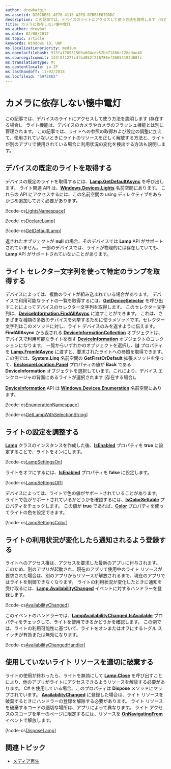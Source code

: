 ```yaml
---
author: drewbatgit
ms.assetid: D20C8E01-4E78-4115-A2E8-07BB3E67DDDC
description: この記事では、デバイスのライトにアクセスして使う方法を説明します (存在する場合)。 ライト機能は、デバイスのカメラやカメラのフラッシュ機能とは別に管理されます。
title: カメラに依存しない懐中電灯
ms.author: drewbat
ms.date: 02/08/2017
ms.topic: article
keywords: Windows 10, UWP
ms.localizationpriority: medium
ms.openlocfilehash: 913faf70531509a604cde52bb71886c128edae46
ms.sourcegitcommit: 144f5f127fc4fbd852f2f6780ef26054192d68fc
ms.translationtype: MT
ms.contentlocale: ja-JP
ms.lasthandoff: 11/02/2018
ms.locfileid: "5972862"
---
```

# <a name="camera-independent-flashlight"></a>カメラに依存しない懐中電灯



この記事では、デバイスのライトにアクセスして使う方法を説明します (存在する場合)。 ライト機能は、デバイスのカメラやカメラのフラッシュ機能とは別に管理されます。 この記事では、ライトへの参照の取得および設定の調整に加えて、使用されていないときにライトのリソースを正しく解放する方法と、ライトが別のアプリで使用されている場合に利用状況の変化を検出する方法も説明します。

## <a name="get-the-devices-default-lamp"></a>デバイスの既定のライトを取得する

デバイスの既定のライトを取得するには、[**Lamp.GetDefaultAsync**](https://msdn.microsoft.com/library/windows/apps/dn894327) を呼び出します。 ライト関連 API は、[**Windows.Devices.Lights**](https://msdn.microsoft.com/library/windows/apps/dn894331) 名前空間にあります。 これらの API にアクセスするには、この名前空間の using ディレクティブをあらかじめ追加しておく必要があります。

[!code-cs[LightsNamespace](./code/Lamp/cs/MainPage.xaml.cs#SnippetLightsNamespace)]


[!code-cs[DeclareLamp](./code/Lamp/cs/MainPage.xaml.cs#SnippetDeclareLamp)]


[!code-cs[GetDefaultLamp](./code/Lamp/cs/MainPage.xaml.cs#SnippetGetDefaultLamp)]

返されたオブジェクトが **null** の場合、そのデバイスでは **Lamp** API がサポートされていません。 一部のデバイスでは、ライトが物理的には存在していても、**Lamp** API がサポートされていないことがあります。

## <a name="get-a-specific-lamp-using-the-lamp-selector-string"></a>ライト セレクター文字列を使って特定のランプを取得する

デバイスによっては、複数のライトが組み込まれている場合があります。 デバイスで利用可能なライトの一覧を取得するには、[**GetDeviceSelector**](https://msdn.microsoft.com/library/windows/apps/dn894328) を呼び出すことによってデバイスのセレクター文字列を取得します。 このセレクター文字列は、[**DeviceInformation.FindAllAsync**](https://msdn.microsoft.com/library/windows/apps/br225432) に渡すことができます。 これは、さまざまな種類の多数のデバイスを列挙するために使うメソッドです。セレクター文字列はこのメソッドに対し、ライト デバイスのみを返すように伝えます。 **FindAllAsync** から返される [**DeviceInformationCollection**](https://msdn.microsoft.com/library/windows/apps/br225395) オブジェクトは、デバイスで利用可能なライトを表す [**DeviceInformation**](https://msdn.microsoft.com/library/windows/apps/br225393) オブジェクトのコレクションになります。 一覧からいずれかのオブジェクトを選択し、[**Id**](https://msdn.microsoft.com/library/windows/apps/br225437) プロパティを [**Lamp.FromIdAsync**](https://msdn.microsoft.com/library/windows/apps/dn894326) に渡すと、要求されたライトへの参照を取得できます。 この例では、**System.Linq** 名前空間の **GetFirstOrDefault** 拡張メソッドを使って、[**EnclosureLocation.Panel**](https://msdn.microsoft.com/library/windows/apps/br229906) プロパティの値が **Back** である **DeviceInformation** オブジェクトを選択しています。これにより、デバイス エンクロージャの背面にあるライトが選択されます (存在する場合)。

[**DeviceInformation**](https://msdn.microsoft.com/library/windows/apps/br225393) API は [**Windows.Devices.Enumeration**](https://msdn.microsoft.com/library/windows/apps/br225459) 名前空間にあります。

[!code-cs[EnumerationNamespace](./code/Lamp/cs/MainPage.xaml.cs#SnippetEnumerationNamespace)]

[!code-cs[GetLampWithSelectionString](./code/Lamp/cs/MainPage.xaml.cs#SnippetGetLampWithSelectionString)]

## <a name="adjust-lamp-settings"></a>ライトの設定を調整する

[**Lamp**](https://msdn.microsoft.com/library/windows/apps/dn894310) クラスのインスタンスを作成した後、[**IsEnabled**](https://msdn.microsoft.com/library/windows/apps/dn894330) プロパティを **true** に設定することで、ライトをオンにします。

[!code-cs[LampSettingsOn](./code/Lamp/cs/MainPage.xaml.cs#SnippetLampSettingsOn)]

ライトをオフにするには、[**IsEnabled**](https://msdn.microsoft.com/library/windows/apps/dn894330) プロパティを **false** に設定します。

[!code-cs[LampSettingsOff](./code/Lamp/cs/MainPage.xaml.cs#SnippetLampSettingsOff)]

デバイスによっては、ライトで色の値がサポートされていることがあります。 ライトで色がサポートされているかどうかを確認するには、[**IsColorSettable**](https://msdn.microsoft.com/library/windows/apps/dn894329) プロパティをチェックします。 この値が **true** であれば、[**Color**](https://msdn.microsoft.com/library/windows/apps/dn894322) プロパティを使ってライトの色を設定できます。

[!code-cs[LampSettingsColor](./code/Lamp/cs/MainPage.xaml.cs#SnippetLampSettingsColor)]

## <a name="register-to-be-notified-if-the-lamp-availability-changes"></a>ライトの利用状況が変化したら通知されるよう登録する

ライトへのアクセス権は、アクセスを要求した最新のアプリに付与されます。 このため、別のアプリが起動され、現在のアプリで使用中のライト リソースが要求された場合は、別のアプリからリソースが解放されるまで、現在のアプリではライトを制御できなくなります。 ライトの利用状況が変化したときに通知を受け取るには、[**Lamp.AvailabilityChanged**](https://msdn.microsoft.com/library/windows/apps/dn894317) イベントに対するハンドラーを登録します。

[!code-cs[AvailabilityChanged](./code/Lamp/cs/MainPage.xaml.cs#SnippetAvailabilityChanged)]

このイベントのハンドラーでは、[**LampAvailabilityChanged.IsAvailable**](https://msdn.microsoft.com/library/windows/apps/dn894315) プロパティをチェックして、ライトを使用できるかどうかを確認します。 この例では、ライトの利用可能性に基づいて、ライトをオンまたはオフにするトグル スイッチが有効または無効になります。

[!code-cs[AvailabilityChangedHandler](./code/Lamp/cs/MainPage.xaml.cs#SnippetAvailabilityChangedHandler)]

## <a name="properly-dispose-of-the-lamp-resource-when-not-in-use"></a>使用していないライト リソースを適切に破棄する

ライトの使用が終わったら、ライトを無効にして [**Lamp.Close**](https://msdn.microsoft.com/library/windows/apps/dn894320) を呼び出すことにより、他のアプリがライトにアクセスできるようリソースを解放する必要があります。 C# を使用している場合、このプロパティは **Dispose** メソッドにマップされています。 [**AvailabilityChanged**](https://msdn.microsoft.com/library/windows/apps/dn894317) に登録した場合は、ライト リソースを破棄するときにハンドラーの登録を解除する必要があります。 ライト リソースを破棄するコードの適切な場所は、アプリによって異なります。 ライト アクセスのスコープを単一のページに限定するには、リソースを [**OnNavigatingFrom**](https://msdn.microsoft.com/library/windows/apps/br227509) イベントで解放します。

[!code-cs[DisposeLamp](./code/Lamp/cs/MainPage.xaml.cs#SnippetDisposeLamp)]

## <a name="related-topics"></a>関連トピック
- [メディア再生](media-playback.md)

 




